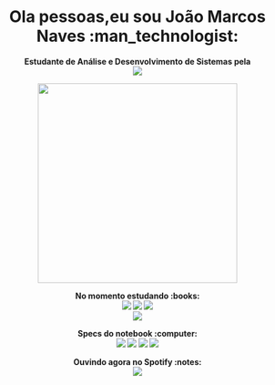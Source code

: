 <h1 align='center'>
  Ola pessoas,eu sou João Marcos Naves :man_technologist:
</h1>

<p align='center'>
  <b>Estudante de Análise e Desenvolvimento de Sistemas pela<b> <br>
  <img src="https://img.shields.io/badge/Uniube-S.I.-blue?style=for-the-badge">
</p>
  
<p align='center'>
  <a href="#"><img src="https://github-readme-stats.vercel.app/api?username=scriptJohnmns&show_icons=true&count_private=true&theme=dark" width="350"></a>
</p>

<p align="center">
<b>No momento estudando<b> :books: <br>
<img src="https://img.shields.io/badge/-LINUX-blue?style=for-the-badge&logo=Linux&logoColor=white"> <img src="https://img.shields.io/badge/python%20-%2314354C.svg?&style=for-the-badge&logo=python&logoColor=white"> <img src="https://img.shields.io/badge/-Javascript-yellow?style=for-the-badge&logo=Javascript&logoColor=white%22"><br> 
<img src="https://img.shields.io/badge/DEV-Back--end-informational?style=for-the-badge&logoColor=white">
</p>


<p align ='center'>
<b>Specs do notebook<b> :computer:<br>
<img src="https://img.shields.io/badge/-fedora%20Linux-blue?style=for-the-badge&logo=fedora&logoColor=white"> <img src="https://img.shields.io/badge/RAM-16GB-blue?style=for-the-badge"> <img src="https://img.shields.io/badge/nvidia-gt930m-%2376B900.svg?&style=for-the-badge&logo=nvidia&logoColor=white"> <img src="https://img.shields.io/badge/intel-core%20i5-%230071C5.svg?&style=for-the-badge&logo=intel&logoColor=white">
</p>

 
<p align="center">
<b>Ouvindo agora no Spotify<b> :notes: <br>
<img src="https://spotify-github-profile.vercel.app/api/view?uid=22sigf5qf4vnnsaorrely4rai&cover_image=true&theme=default"/>
</p>
